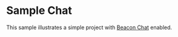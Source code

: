 # Sample Chat

This sample illustrates a simple project with [Beacon Chat](https://bintray.com/helpscout/beacon/beacon-chat/_latestVersion) enabled.    

